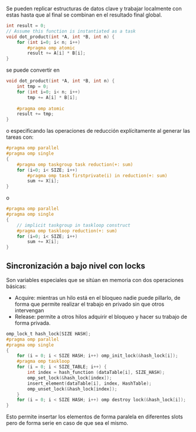 Se pueden replicar estructuras de datos clave y trabajar localmente con estas hasta que al final se combinan en el resultado final global.

```C
int result = 0;
// Assume this function is instantiated as a task
void dot_product(int *A, int *B, int n) {
	for (int i=0; i< n; i++)
		#pragma omp atomic
		result += A[i] * B[i];
}
```
se puede convertir en
```C
void dot_product(int *A, int *B, int n) {
	int tmp = 0;
	for (int i=0; i< n; i++)
		tmp += A[i] * B[i];
	
	#pragma omp atomic
	result += tmp;
}
```

o especificando las operaciones de reducción explícitamente al generar las tareas con:

```C
#pragma omp parallel
#pragma omp single
{
	#pragma omp taskgroup task reduction(+: sum)
	for (i=0; i< SIZE; i++)
		#pragma omp task firstprivate(i) in reduction(+: sum)
		sum += X[i];
}
```
o
```C
#pragma omp parallel
#pragma omp single
{
	// implicit taskgroup in taskloop construct
	#pragma omp taskloop reduction(+: sum)
	for (i=0; i< SIZE; i++)
		sum += X[i];
}
```

## Sincronización a bajo nivel con locks

Son variables especiales que se sitúan en memoria con dos operaciones básicas:

- Acquire: mientras un hilo está en el bloqueo nadie puede pillarlo, de forma que permite realizar el trabajo en privado sin que otros intervengan
- Release: permite a otros hilos adquirir el bloqueo y hacer su trabajo de forma privada.

```C
omp_lock_t hash_lock[SIZE HASH];
#pragma omp parallel
#pragma omp single
{
	for (i = 0; i < SIZE HASH; i++) omp_init_lock(&hash_lock[i]);
	#pragma omp taskloop
	for (i = 0; i < SIZE_TABLE; i++) {
		int index = hash_function (dataTable[i], SIZE_HASH);
		omp_set_lock(&hash_lock[index]);
		insert_element(dataTable[i], index, HashTable);
		omp_unset_lock(&hash_lock[index]);
	}
	for (i = 0; i < SIZE HASH; i++) omp destroy lock(&hash_lock[i]);
}
```

Esto permite insertar los elementos de forma paralela en diferentes slots pero de forma serie en caso de que sea el mismo.